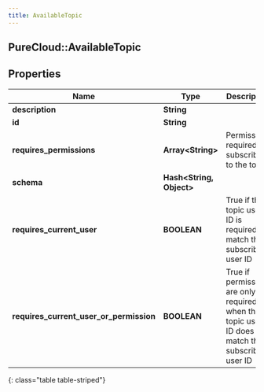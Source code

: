 ```yaml
---
title: AvailableTopic
---
```

## PureCloud::AvailableTopic

## Properties

|Name | Type | Description | Notes|
|------------ | ------------- | ------------- | -------------|
| **description** | **String** |  | [optional] |
| **id** | **String** |  | [optional] |
| **requires_permissions** | **Array&lt;String&gt;** | Permissions required to subscribe to the topic | [optional] |
| **schema** | **Hash&lt;String, Object&gt;** |  | [optional] |
| **requires_current_user** | **BOOLEAN** | True if the topic user ID is required to match the subscribing user ID | [optional] |
| **requires_current_user_or_permission** | **BOOLEAN** | True if permissions are only required when the topic user ID does not match the subscribing user ID | [optional] |
{: class="table table-striped"}


